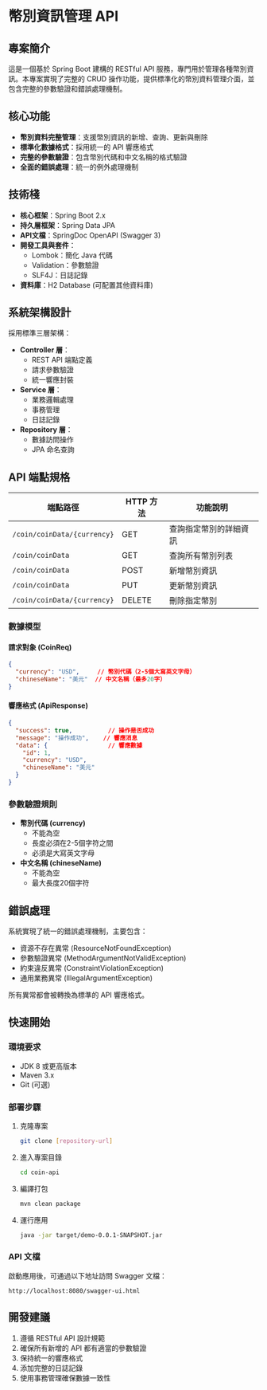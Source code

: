 # 幣別資訊管理 API

## 專案簡介

這是一個基於 Spring Boot 建構的 RESTful API 服務，專門用於管理各種幣別資訊。本專案實現了完整的 CRUD 操作功能，提供標準化的幣別資料管理介面，並包含完整的參數驗證和錯誤處理機制。

## 核心功能

- **幣別資料完整管理**：支援幣別資訊的新增、查詢、更新與刪除
- **標準化數據格式**：採用統一的 API 響應格式
- **完整的參數驗證**：包含幣別代碼和中文名稱的格式驗證
- **全面的錯誤處理**：統一的例外處理機制

## 技術棧

- **核心框架**：Spring Boot 2.x
- **持久層框架**：Spring Data JPA
- **API文檔**：SpringDoc OpenAPI (Swagger 3)
- **開發工具與套件**：
  - Lombok：簡化 Java 代碼
  - Validation：參數驗證
  - SLF4J：日誌記錄
- **資料庫**：H2 Database (可配置其他資料庫)

## 系統架構設計

採用標準三層架構：

- **Controller 層**：
  - REST API 端點定義
  - 請求參數驗證
  - 統一響應封裝
- **Service 層**：
  - 業務邏輯處理
  - 事務管理
  - 日誌記錄
- **Repository 層**：
  - 數據訪問操作
  - JPA 命名查詢

## API 端點規格

| 端點路徑 | HTTP 方法 | 功能說明 |
|---------|----------|---------|
| `/coin/coinData/{currency}` | GET | 查詢指定幣別的詳細資訊 |
| `/coin/coinData` | GET | 查詢所有幣別列表 |
| `/coin/coinData` | POST | 新增幣別資訊 |
| `/coin/coinData` | PUT | 更新幣別資訊 |
| `/coin/coinData/{currency}` | DELETE | 刪除指定幣別 |

### 數據模型

#### 請求對象 (CoinReq)

```json
{
  "currency": "USD",     // 幣別代碼（2-5個大寫英文字母）
  "chineseName": "美元"  // 中文名稱（最多20字）
}
```

#### 響應格式 (ApiResponse)

```json
{
  "success": true,          // 操作是否成功
  "message": "操作成功",    // 響應消息
  "data": {                 // 響應數據
    "id": 1,
    "currency": "USD",
    "chineseName": "美元"
  }
}
```

### 參數驗證規則

- **幣別代碼 (currency)**
  - 不能為空
  - 長度必須在2-5個字符之間
  - 必須是大寫英文字母
- **中文名稱 (chineseName)**
  - 不能為空
  - 最大長度20個字符

## 錯誤處理

系統實現了統一的錯誤處理機制，主要包含：

- 資源不存在異常 (ResourceNotFoundException)
- 參數驗證異常 (MethodArgumentNotValidException)
- 約束違反異常 (ConstraintViolationException)
- 通用業務異常 (IllegalArgumentException)

所有異常都會被轉換為標準的 API 響應格式。

## 快速開始

### 環境要求

- JDK 8 或更高版本
- Maven 3.x
- Git (可選)

### 部署步驟

1. 克隆專案
   ```bash
   git clone [repository-url]
   ```

2. 進入專案目錄
   ```bash
   cd coin-api
   ```

3. 編譯打包
   ```bash
   mvn clean package
   ```

4. 運行應用
   ```bash
   java -jar target/demo-0.0.1-SNAPSHOT.jar
   ```

### API 文檔

啟動應用後，可通過以下地址訪問 Swagger 文檔：
```
http://localhost:8080/swagger-ui.html
```

## 開發建議

1. 遵循 RESTful API 設計規範
2. 確保所有新增的 API 都有適當的參數驗證
3. 保持統一的響應格式
4. 添加完整的日誌記錄
5. 使用事務管理確保數據一致性
